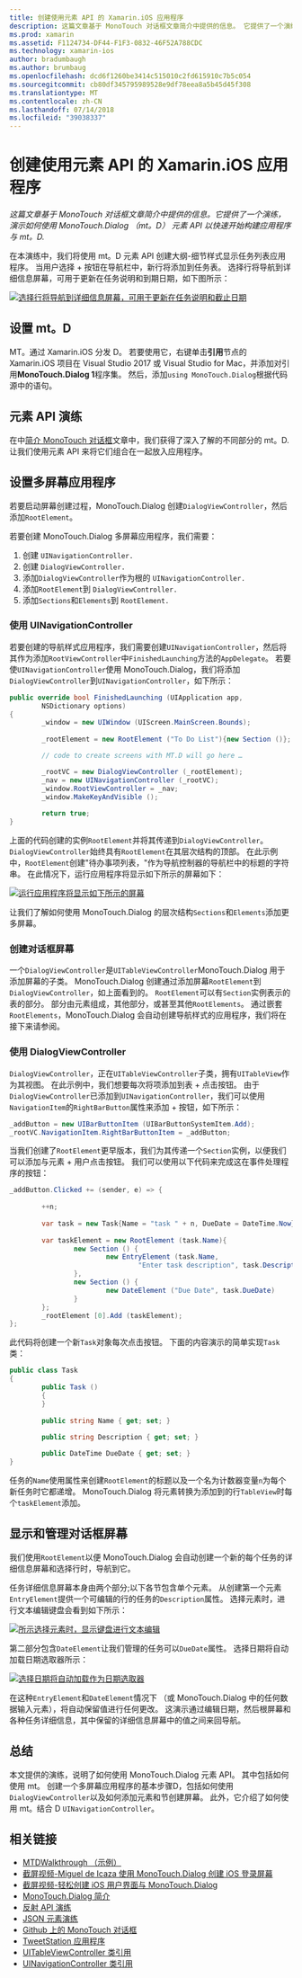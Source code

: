 ```yaml
---
title: 创建使用元素 API 的 Xamarin.iOS 应用程序
description: 这篇文章基于 MonoTouch 对话框文章简介中提供的信息。 它提供了一个演练，演示如何使用 MonoTouch.Dialog （mt。D） 元素 API 以快速开始构建应用程序与 mt。D.
ms.prod: xamarin
ms.assetid: F1124734-DF44-F1F3-0832-46F52A788CDC
ms.technology: xamarin-ios
author: bradumbaugh
ms.author: brumbaug
ms.openlocfilehash: dcd6f1260be3414c515010c2fd615910c7b5c054
ms.sourcegitcommit: cb80df345795989528e9df78eea8a5b45d45f308
ms.translationtype: MT
ms.contentlocale: zh-CN
ms.lasthandoff: 07/14/2018
ms.locfileid: "39038337"
---
```

# <a name="creating-a-xamarinios-application-using-the-elements-api"></a>创建使用元素 API 的 Xamarin.iOS 应用程序

_这篇文章基于 MonoTouch 对话框文章简介中提供的信息。它提供了一个演练，演示如何使用 MonoTouch.Dialog （mt。D） 元素 API 以快速开始构建应用程序与 mt。D._

在本演练中，我们将使用 mt。D 元素 API 创建大纲-细节样式显示任务列表应用程序。 当用户选择<span class="ui"> + </span>按钮在导航栏中，新行将添加到任务表。 选择行将导航到详细信息屏幕，可用于更新在任务说明和到期日期，如下图所示：

 [![](elements-api-walkthrough-images/01-task-list-app.png "选择行将导航到详细信息屏幕，可用于更新在任务说明和截止日期")](elements-api-walkthrough-images/01-task-list-app.png#lightbox)

 ## <a name="setting-up-mtd"></a>设置 mt。D

MT。通过 Xamarin.iOS 分发 D。 若要使用它，右键单击**引用**节点的 Xamarin.iOS 项目在 Visual Studio 2017 或 Visual Studio for Mac，并添加对引用**MonoTouch.Dialog 1**程序集。 然后，添加`using MonoTouch.Dialog`根据代码源中的语句。

## <a name="elements-api-walkthrough"></a>元素 API 演练

在中[简介 MonoTouch 对话框](~/ios/user-interface/monotouch.dialog/index.md)文章中，我们获得了深入了解的不同部分的 mt。D. 让我们使用元素 API 来将它们组合在一起放入应用程序。

## <a name="setting-up-the-multi-screen-application"></a>设置多屏幕应用程序

若要启动屏幕创建过程，MonoTouch.Dialog 创建`DialogViewController`，然后添加`RootElement`。

若要创建 MonoTouch.Dialog 多屏幕应用程序，我们需要：

1.  创建 `UINavigationController.`
1.  创建 `DialogViewController.`
1.  添加`DialogViewController`作为根的  `UINavigationController.` 
1.  添加`RootElement`到  `DialogViewController.`
1.  添加`Sections`和`Elements`到  `RootElement.` 

### <a name="using-a-uinavigationcontroller"></a>使用 UINavigationController

若要创建的导航样式应用程序，我们需要创建`UINavigationController`，然后将其作为添加`RootViewController`中`FinishedLaunching`方法的`AppDelegate`。 若要使`UINavigationController`使用 MonoTouch.Dialog，我们将添加`DialogViewController`到`UINavigationController`，如下所示：

```csharp
public override bool FinishedLaunching (UIApplication app, 
        NSDictionary options)
{
        _window = new UIWindow (UIScreen.MainScreen.Bounds);
            
        _rootElement = new RootElement ("To Do List"){new Section ()};

        // code to create screens with MT.D will go here …

        _rootVC = new DialogViewController (_rootElement);
        _nav = new UINavigationController (_rootVC);
        _window.RootViewController = _nav;
        _window.MakeKeyAndVisible ();
            
        return true;
}
```

上面的代码创建的实例`RootElement`并将其传递到`DialogViewController`。 `DialogViewController`始终具有`RootElement`在其层次结构的顶部。 在此示例中，`RootElement`创建"待办事项列表，"作为导航控制器的导航栏中的标题的字符串。 在此情况下，运行应用程序将显示如下所示的屏幕如下：

 [![](elements-api-walkthrough-images/02-to-do-list-screen-.png "运行应用程序将显示如下所示的屏幕")](elements-api-walkthrough-images/02-to-do-list-screen-.png#lightbox)

让我们了解如何使用 MonoTouch.Dialog 的层次结构`Sections`和`Elements`添加更多屏幕。

### <a name="creating-the-dialog-screens"></a>创建对话框屏幕

一个`DialogViewController`是`UITableViewController`MonoTouch.Dialog 用于添加屏幕的子类。 MonoTouch.Dialog 创建通过添加屏幕`RootElement`到`DialogViewController`，如上面看到的。 `RootElement`可以有`Section`实例表示的表的部分。
部分由元素组成，其他部分，或甚至其他`RootElements`。 通过嵌套`RootElements`，MonoTouch.Dialog 会自动创建导航样式的应用程序，我们将在接下来请参阅。

### <a name="using-dialogviewcontroller"></a>使用 DialogViewController

`DialogViewController`，正在`UITableViewController`子类，拥有`UITableView`作为其视图。 在此示例中，我们想要每次将项添加到表<span class="ui"> + </span>点击按钮。 由于`DialogViewController`已添加到`UINavigationController`，我们可以使用`NavigationItem`的`RightBarButton`属性来添加<span class="ui"> + </span>按钮，如下所示：

```csharp
_addButton = new UIBarButtonItem (UIBarButtonSystemItem.Add);
_rootVC.NavigationItem.RightBarButtonItem = _addButton;
```

当我们创建了`RootElement`更早版本，我们为其传递一个`Section`实例，以便我们可以添加与元素<span class="ui"> + </span>用户点击按钮。 我们可以使用以下代码来完成这在事件处理程序的按钮：

```csharp
_addButton.Clicked += (sender, e) => {
                
        ++n;
                
        var task = new Task{Name = "task " + n, DueDate = DateTime.Now};
                
        var taskElement = new RootElement (task.Name){
                new Section () {
                        new EntryElement (task.Name, 
                                "Enter task description", task.Description)
                },
                new Section () {
                        new DateElement ("Due Date", task.DueDate)
                }
        };
        _rootElement [0].Add (taskElement);
};
```

此代码将创建一个新`Task`对象每次点击按钮。 下面的内容演示的简单实现`Task`类：

```csharp
public class Task
{   
        public Task ()
        {
        }
        
        public string Name { get; set; }
        
        public string Description { get; set; }

        public DateTime DueDate { get; set; }
}
```

任务的`Name`使用属性来创建`RootElement`的标题以及一个名为计数器变量`n`为每个新任务时它都递增。 MonoTouch.Dialog 将元素转换为添加到的行`TableView`时每个`taskElement`添加。

## <a name="presenting-and-managing-dialog-screens"></a>显示和管理对话框屏幕

我们使用`RootElement`以便 MonoTouch.Dialog 会自动创建一个新的每个任务的详细信息屏幕和选择行时，导航到它。

任务详细信息屏幕本身由两个部分;以下各节包含单个元素。 从创建第一个元素`EntryElement`提供一个可编辑的行的任务的`Description`属性。 选择元素时，进行文本编辑键盘会看到如下所示：

 [![](elements-api-walkthrough-images/03-create-task.png "所示选择元素时，显示键盘进行文本编辑")](elements-api-walkthrough-images/03-create-task.png#lightbox)

第二部分包含`DateElement`让我们管理的任务可以`DueDate`属性。 选择日期将自动加载日期选取器所示：

 [![](elements-api-walkthrough-images/04-date-picker.png "选择日期将自动加载作为日期选取器")](elements-api-walkthrough-images/04-date-picker.png#lightbox)

在这种`EntryElement`和`DateElement`情况下 （或 MonoTouch.Dialog 中的任何数据输入元素），将自动保留值进行任何更改。 这演示通过编辑日期，然后根屏幕和各种任务详细信息，其中保留的详细信息屏幕中的值之间来回导航。

## <a name="summary"></a>总结

本文提供的演练，说明了如何使用 MonoTouch.Dialog 元素 API。 其中包括如何使用 mt。 创建一个多屏幕应用程序的基本步骤D，包括如何使用`DialogViewController`以及如何添加元素和节创建屏幕。 此外，它介绍了如何使用 mt。结合 D `UINavigationController`。

## <a name="related-links"></a>相关链接

- [MTDWalkthrough （示例）](https://developer.xamarin.com/samples/MTDWalkthrough/)
- [截屏视频-Miguel de Icaza 使用 MonoTouch.Dialog 创建 iOS 登录屏幕](http://youtu.be/3butqB1EG0c)
- [截屏视频-轻松创建 iOS 用户界面与 MonoTouch.Dialog](http://youtu.be/j7OC5r8ZkYg)
- [MonoTouch.Dialog 简介](~/ios/user-interface/monotouch.dialog/index.md)
- [反射 API 演练](~/ios/user-interface/monotouch.dialog/reflection-api-walkthrough.md)
- [JSON 元素演练](~/ios/user-interface/monotouch.dialog/json-element-walkthrough.md)
- [Github 上的 MonoTouch 对话框](https://github.com/migueldeicaza/MonoTouch.Dialog)
- [TweetStation 应用程序](https://github.com/migueldeicaza/TweetStation)
- [UITableViewController 类引用](http://developer.apple.com/library/ios/#DOCUMENTATION/UIKit/Reference/UITableViewController_Class/Reference/Reference.html)
- [UINavigationController 类引用](http://developer.apple.com/library/ios/#documentation/UIKit/Reference/UINavigationController_Class/Reference/Reference.html)
